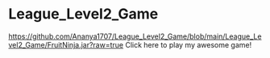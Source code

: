 # League_Level2_Game
https://github.com/Ananya1707/League_Level2_Game/blob/main/League_Level2_Game/FruitNinja.jar?raw=true Click here to play my awesome game!</a>

